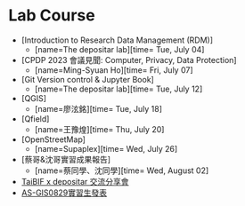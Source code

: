 # Lab Course

* [Introduction to Research Data Management (RDM)]
    * [name=The depositar lab][time= Tue, July 04]
* [CPDP 2023 會議見聞: Computer, Privacy, Data Protection]
    * [name=Ming-Syuan Ho][time= Fri, July 07]
* [Git Version control & Jupyter Book]
    * [name=The depositar lab][time= Tue, July 12]
* [QGIS]
    * [name=廖泫銘][time= Tue, July 18]
* [Qfield]
    * [name=王豫煌][time= Thu, July 20]
* [OpenStreetMap]
    * [name=Supaplex][time= Wed, July 26]
* [蔡哥&沈哥實習成果報告]
    * [name=蔡同學、沈同學][time= Wed, August 02]
* [TaiBIF x depositar 交流分享會](https://hackmd.io/@Jessy-NTHU-HSS-IEEM/Syk9FJXpn)
* [AS-GIS0829實習生發表](https://hackmd.io/@Jessy-NTHU-HSS-IEEM/SkZ_ubia2)